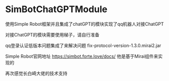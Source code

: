 # SimBotChatGPTModule
使用Simple Robot框架并且集成了chatGPT的模块实现了qq机器人对接ChatGPT

对接ChatGPT的模块需要使用梯子，请自行准备

qq登录认证低版本问题集成了来解决问题
fix-protocol-version-1.3.0.mirai2.jar


Simple Robot官网地址 
https://simbot.forte.love/docs/
他是基于Mirai组件来实现的

再次感觉长白崎大佬的技术支持

